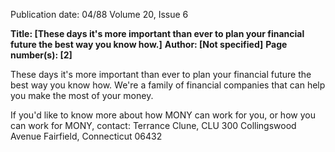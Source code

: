 Publication date: 04/88
Volume 20, Issue 6

**Title: [These days it's more important than ever to plan your financial future the best way you know how.]**
**Author: [Not specified]**
**Page number(s): [2]**

These days it's more important than ever 
to plan your financial future the best way 
you know how. We're a family of financial 
companies that can help you make the 
most of your money. 

If you'd like to know more about how 
MONY can work for you, or how you can 
work for MONY, contact: 
Terrance Clune, CLU 
300 Collingswood Avenue 
Fairfield, Connecticut 06432